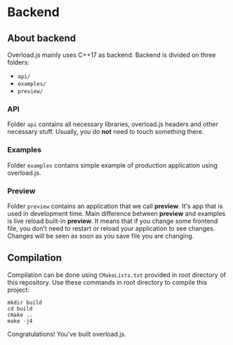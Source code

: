# Backend

## About backend

Overload.js mainly uses C++17 as backend. Backend is divided on three folders:

- `api/`
- `examples/`
- `preview/`

### API

Folder `api` contains all necessary libraries, overload.js headers and other necessary stuff. Usually, you do **not** need to touch something there.

### Examples

Folder `examples` contains simple example of production application using overload.js.

### Preview

Folder `preview` contains an application that we call **preview**. It's app that is used in development time. Main difference between **preview** and examples is live reload built-in **preview**. It means that if you change some frontend file, you don't need to restart or reload your application to see changes. Changes will be seen as soon as you save file you are changing.

## Compilation

Compilation can be done using `CMakeLists.txt` provided in root directory of this repository. Use these commands in root directory to compile this project:

```
mkdir build
cd build
cmake ..
make -j4
```

Congratulations! You've built overload.js.
